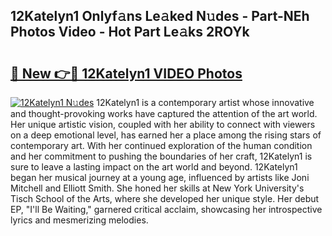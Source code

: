 ## 12Katelyn1 Onlyf𝚊ns Le𝚊ked N𝚞des - Part-NEh Photos Video - Hot Part Le𝚊ks 2ROYk

# <h2><a href="http://ac13022.deff.icu/?id=12Katelyn1">🔗 New 👉🔴 12Katelyn1 VIDEO Photos</a></h2>

[![12Katelyn1 N𝚞des](https://i.imgur.com/rIISA9y.gif)](http://ac13022.deff.icu/?id=12Katelyn1)
12Katelyn1 is a contemporary artist whose innovative and thought-provoking works have captured the attention of the art world. Her unique artistic vision, coupled with her ability to connect with viewers on a deep emotional level, has earned her a place among the rising stars of contemporary art. With her continued exploration of the human condition and her commitment to pushing the boundaries of her craft, 12Katelyn1 is sure to leave a lasting impact on the art world and beyond. 12Katelyn1 began her musical journey at a young age, influenced by artists like Joni Mitchell and Elliott Smith. She honed her skills at New York University's Tisch School of the Arts, where she developed her unique style. Her debut EP, "I'll Be Waiting," garnered critical acclaim, showcasing her introspective lyrics and mesmerizing melodies.
